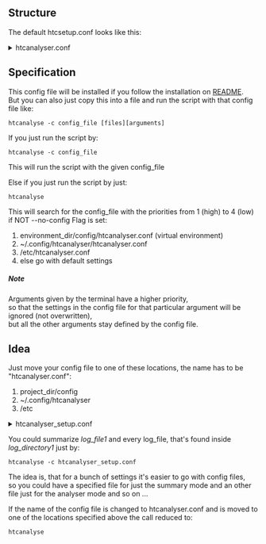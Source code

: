 ## Structure

The default htcsetup.conf looks like this:
<details>
<summary>
htcanalyser.conf
</summary>

```
#
# this is a comment
# the following lines represent the default htcanalyser config setup
# there is no need to specify all of them, but it doesn't hurt
#
# lists must be specified like: [var1, var2, var3]

#! Setup of the Config file

files = [check-the-htcanalyser.conf]

# if std-log is not set, every file will be interpreted as a log file,
# except std-err and std-out files
# std-log = ''
std-err = .err
std-out = .out

# only for default and analyser mode
show-list = []
# valid values are: "std-err, std-out"
# This is checking for errors and warnings inside the stderr output of a job
# if a .err file is found, same with output, which will just return stdout in .out files

# ignore HTCondor related information that is gained within the process
ignore-list = []
# valid values are:
# "used-resources, requested-resources, allocated-resources,
# execution-details, all-resources, times, errors, host-nodes"


# everything with a deviation of more than 10% is tolerated
tolerated-usage = 0.1
# everything with a deviation of more than 25% is considered bad
bad-usage = 0.25

mode = default
# valid modes: [summarize, analyse, analysed-summary, default]


filter = []
filter-extended = false
## if set, filter is extended with these keywords:
## [err, warn, exception, aborted, abortion, abnormal, fatal]

# more features
verbose = false
# generate-log-file = htcanalyser.log
reverse-dns-lookup = False
recursive = False

```

These values are just the same as the defaults of the script,
so it would NOT change the output, if you do not have this config file

</details>


## Specification

This config file will be installed if you follow the installation on [README](https://github.com/psyinfra/htcompact/blob/master/README.md). \
But you can also just copy this into a file and run the script with that config file like:
```
htcanalyse -c config_file [files][arguments]
```

If you just run the script by:
```
htcanalyse -c config_file
```
This will run the script with the given config_file


Else if you just run the script by just:
```
htcanalyse
```
This will search for the config_file with the priorities from 1 (high) to 4 (low)
if NOT --no-config Flag is set:

1.  environment_dir/config/htcanalyser.conf (virtual environment)
2.  ~/.config/htcanalyser/htcanalyser.conf
3.  /etc/htcanalyser.conf
4.  else go with default settings


##### Note
Arguments given by the terminal have a higher priority,\
so that the settings in the config file for that particular argument will be ignored (not overwritten),\
but all the other arguments stay defined by the config file.

## Idea

Just move your config file to one of these locations,
the name has to be "htcanalyser.conf":
1.  project_dir/config
2.  ~/.config/htcanalyser
3.  /etc

<details>
<summary>
htcanalyser_setup.conf
</summary>

```
[documents] # section headers will be ignored
files = [log_file1 log_directory1]

[htc-files]
std-log = .log
std-err = .err
std-out = .out

[features]
mode = summarize
```
</details>

You could summarize *log_file1* and every log_file, that's found inside *log_directory1* just by:
```
htcanalyse -c htcanalyser_setup.conf
```

The idea is, that for a bunch of settings it's easier to go with config files, \
so you could have a specified file for just the summary mode and an other file just for the analyser mode and so on ...

If the name of the config file is changed to htcanalyser.conf 
and is moved to one of the locations specified above the call reduced to:
```
htcanalyse
```



